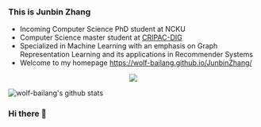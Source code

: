 ### This is Junbin Zhang
- Incoming Computer Science PhD student at NCKU
- Computer Science master student at [CRIPAC-DIG](https://github.com/CRIPAC-DIG)
- Specialized in Machine Learning with an emphasis on Graph Representation Learning and its applications in Recommender Systems
- Welcome to my homepage https://wolf-bailang.github.io/JunbinZhang/

<p align="center"> 
  <img src="https://profile-counter.glitch.me/wolf-bailang/count.svg" />
</p>

![wolf-bailang's github stats](https://github-readme-stats.vercel.app/api?username=wolf-bailang&show_icons=true&bg_color=30,e96443,904e95&title_color=fff&text_color=fff)

### Hi there 👋

<!--
**wolf-bailang/wolf-bailang** is a ✨ _special_ ✨ repository because its `README.md` (this file) appears on your GitHub profile.

Here are some ideas to get you started:

- 🔭 I’m currently working on ...
- 🌱 I’m currently learning ...
- 👯 I’m looking to collaborate on ...
- 🤔 I’m looking for help with ...
- 💬 Ask me about ...
- 📫 How to reach me: ...
- 😄 Pronouns: ...
- ⚡ Fun fact: ...
-->
